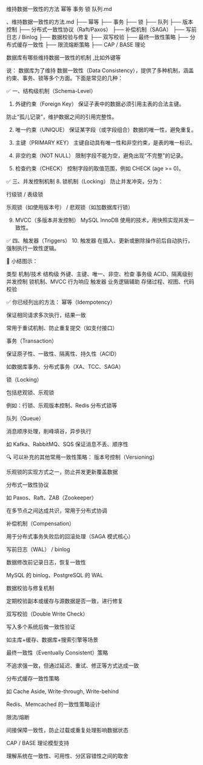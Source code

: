 维持数据一致性的方法 幂等 事务 锁 队列.md

、维持数据一致性的方法.md
├── 幂等
├── 事务
├── 锁
├── 队列
├── 版本控制
├── 分布式一致性协议（Raft/Paxos）
├── 补偿机制（SAGA）
├── 写前日志 / Binlog
├── 数据校验与修复
├── 双写校验
├── 最终一致性策略
├── 分布式缓存一致性
├── 限流熔断策略
├── CAP / BASE 理论



数据库有哪些维持数据一致性的机制 ,比如外键等


 说：
数据库为了维持 数据一致性（Data Consistency），提供了多种机制，涵盖约束、事务、锁等多个方面。下面是常见的几种：

✅ 一、结构级机制（Schema-Level）
1. 外键约束（Foreign Key）
   保证子表中的数据必须引用主表的合法主键。

防止“孤儿记录”，维护数据之间的引用完整性。

2. 唯一约束（UNIQUE）
   保证某字段（或字段组合）数据的唯一性，避免重复。

3. 主键（PRIMARY KEY）
   主键自动具有唯一性和非空约束，是表的唯一标识。

4. 非空约束（NOT NULL）
   限制字段不能为空，避免出现“不完整”的记录。

5. 检查约束（CHECK）
   控制字段的取值范围，例如 CHECK (age >= 0)。


✅ 三、并发控制机制
8. 锁机制（Locking）
   防止并发冲突，分为：

行级锁 / 表级锁

乐观锁（如使用版本号） / 悲观锁（如加数据库行锁）

9. MVCC（多版本并发控制）
   MySQL InnoDB 使用的技术，用快照实现并发一致性。

✅ 四、触发器（Triggers）
10. 触发器
    在插入、更新或删除操作前后自动执行，强制执行一致性逻辑。


🧠 小结图示：

类型	机制/技术
结构级	外键、主键、唯一、非空、检查
事务级	ACID、隔离级别
并发控制	锁机制、MVCC
行为响应	触发器
业务逻辑辅助	存储过程、视图、代码校验

✅ 你已经列出的方法：
幂等（Idempotency）

保证相同请求多次执行，结果一致

常用于重试机制、防止重复提交（如支付接口）

事务（Transaction）

保证原子性、一致性、隔离性、持久性（ACID）

如数据库事务、分布式事务（XA、TCC、SAGA）

锁（Locking）

包括悲观锁、乐观锁

例如：行锁、乐观版本控制、Redis 分布式锁等

队列（Queue）

消息顺序处理，削峰填谷，异步执行

如 Kafka、RabbitMQ、SQS 保证消息不丢、顺序性



🔍 可以补充的其他常用一致性策略：
版本号控制（Versioning）

乐观锁的实现方式之一，防止并发更新覆盖数据

分布式一致性协议

如 Paxos、Raft、ZAB（Zookeeper）

在多节点之间达成共识，常用于分布式协调

补偿机制（Compensation）

用于分布式事务失败后的回滚处理（SAGA 模式核心）

写前日志（WAL） / binlog

数据修改前记录日志，恢复一致性

MySQL 的 binlog、PostgreSQL 的 WAL

数据校验与修复机制

定期校验副本或缓存与源数据是否一致，进行修复

双写校验（Double Write Check）

写入多个系统后做一致性验证

如主库+缓存、数据库+搜索引擎等场景

最终一致性（Eventually Consistent）策略

不追求强一致，但通过延迟、重试、修正等方式达成一致

分布式缓存一致性策略

如 Cache Aside, Write-through, Write-behind

Redis、Memcached 的一致性策略设计

限流/熔断

间接保障一致性，防止过载或重复处理影响数据状态

CAP / BASE 理论模型支持

理解系统在一致性、可用性、分区容错性之间的取舍